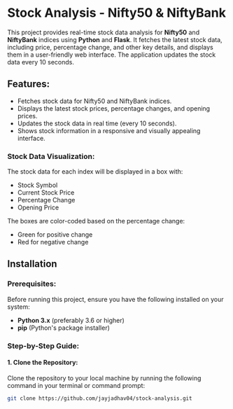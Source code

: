 # Stock Analysis - Nifty50 & NiftyBank

This project provides real-time stock data analysis for **Nifty50** and **NiftyBank** indices using **Python** and **Flask**. It fetches the latest stock data, including price, percentage change, and other key details, and displays them in a user-friendly web interface. The application updates the stock data every 10 seconds.

## Features:
- Fetches stock data for Nifty50 and NiftyBank indices.
- Displays the latest stock prices, percentage changes, and opening prices.
- Updates the stock data in real time (every 10 seconds).
- Shows stock information in a responsive and visually appealing interface.

### Stock Data Visualization:
The stock data for each index will be displayed in a box with:
- Stock Symbol
- Current Stock Price
- Percentage Change
- Opening Price

The boxes are color-coded based on the percentage change:
- Green for positive change
- Red for negative change

## Installation

### Prerequisites:
Before running this project, ensure you have the following installed on your system:
- **Python 3.x** (preferably 3.6 or higher)
- **pip** (Python's package installer)

### Step-by-Step Guide:

#### 1. Clone the Repository:
Clone the repository to your local machine by running the following command in your terminal or command prompt:

```bash
git clone https://github.com/jayjadhav04/stock-analysis.git



